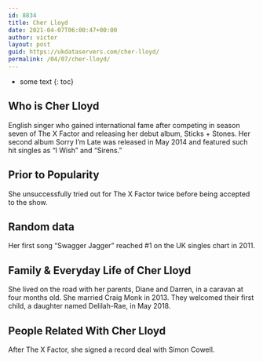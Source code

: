 ```yaml
---
id: 8834
title: Cher Lloyd
date: 2021-04-07T06:00:47+00:00
author: victor
layout: post
guid: https://ukdataservers.com/cher-lloyd/
permalink: /04/07/cher-lloyd/
---
```


* some text
{: toc}


## Who is Cher Lloyd



English singer who gained international fame after competing in season seven of The X Factor and releasing her debut album, Sticks + Stones. Her second album Sorry I&#8217;m Late was released in May 2014 and featured such hit singles as &#8220;I Wish&#8221; and &#8220;Sirens.&#8221; 

                
                
                
## Prior to Popularity



She unsuccessfully tried out for The X Factor twice before being accepted to the show. 

                
                
                
## Random data



Her first song &#8220;Swagger Jagger&#8221; reached #1 on the UK singles chart in 2011.

                
                
                
## Family & Everyday Life of Cher Lloyd



She lived on the road with her parents, Diane and Darren, in a caravan at four months old. She married Craig Monk in 2013. They welcomed their first child, a daughter named Delilah-Rae, in May 2018.

                
                
                
## People Related With Cher Lloyd



After The X Factor, she signed a record deal with Simon Cowell. 

                
              
            
          
          
          